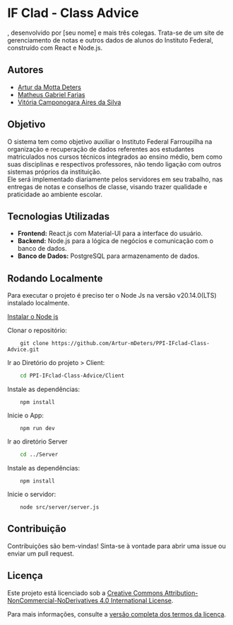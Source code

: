 # IF Clad - Class Advice

, desenvolvido por [seu nome] e mais três colegas. Trata-se de um site de gerenciamento de notas e outros dados de alunos do Instituto Federal, construído com React e Node.js.

## Autores

- [Artur da Motta Deters](https://github.com/Artur-mDeters)
- [Matheus Gabriel Farias](https://github.com/MatheusFarias2)
- [Vitória Camponogara Aires da Silva](https://github.com/vitoria-aires)

## Objetivo

O sistema tem como objetivo auxiliar o Instituto Federal Farroupilha na organização e recuperação de dados referentes aos estudantes matriculados nos cursos técnicos integrados ao ensino médio, bem como suas disciplinas e respectivos professores, não tendo ligação com outros sistemas próprios da instituição.   
Ele será implementado diariamente pelos servidores em seu trabalho, nas entregas de notas e conselhos de classe, visando trazer qualidade e praticidade ao ambiente escolar. 


## Tecnologias Utilizadas

- **Frontend:** React.js com Material-UI para a interface do usuário.
- **Backend:** Node.js para a lógica de negócios e comunicação com o banco de dados.
- **Banco de Dados:** PostgreSQL para armazenamento de dados.

## Rodando Localmente

Para executar o projeto é preciso ter o Node Js na versão v20.14.0(LTS) instalado localmente.

[Instalar o Node js](https://nodejs.org/en/download/package-manager)

Clonar o repositório:

```git
    git clone https://github.com/Artur-mDeters/PPI-IFclad-Class-Advice.git
``` 

Ir ao Diretório do projeto > Client:

```bash
    cd PPI-IFclad-Class-Advice/Client
```

Instale as dependências: 

```node 
    npm install
```

Inicie o App: 

```node
    npm run dev
```

Ir ao diretório Server

```bash 
    cd ../Server
```

Instale as dependências: 

```node
    npm install
```

Inicie o servidor: 

```node 
    node src/server/server.js
```


## Contribuição

Contribuições são bem-vindas! Sinta-se à vontade para abrir uma issue ou enviar um pull request.

## Licença

Este projeto está licenciado sob a [Creative Commons Attribution-NonCommercial-NoDerivatives 4.0 International License](https://creativecommons.org/licenses/by-nc-nd/4.0/).

Para mais informações, consulte a [versão completa dos termos da licença](https://creativecommons.org/licenses/by-nc-nd/4.0/legalcode).
